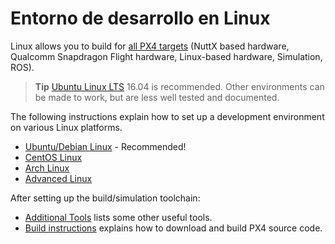 # Entorno de desarrollo en Linux

Linux allows you to build for [all PX4 targets](../setup/dev_env.md#supported-targets) (NuttX based hardware, Qualcomm Snapdragon Flight hardware, Linux-based hardware, Simulation, ROS).

> **Tip** [Ubuntu Linux LTS](../setup/dev_env_linux_ubuntu.md) 16.04 is recommended. Other environments can be made to work, but are less well tested and documented.

The following instructions explain how to set up a development environment on various Linux platforms.

- [Ubuntu/Debian Linux](../setup/dev_env_linux_ubuntu.md) - Recommended!
- [CentOS Linux](../setup/dev_env_linux_centos.md)
- [Arch Linux](../setup/dev_env_linux_arch.md)
- [Advanced Linux](../setup/dev_env_advanced_linux.md)

After setting up the build/simulation toolchain:

- [Additional Tools](../setup/generic_dev_tools.md) lists some other useful tools.
- [Build instructions](../setup/building_px4.md) explains how to download and build PX4 source code.